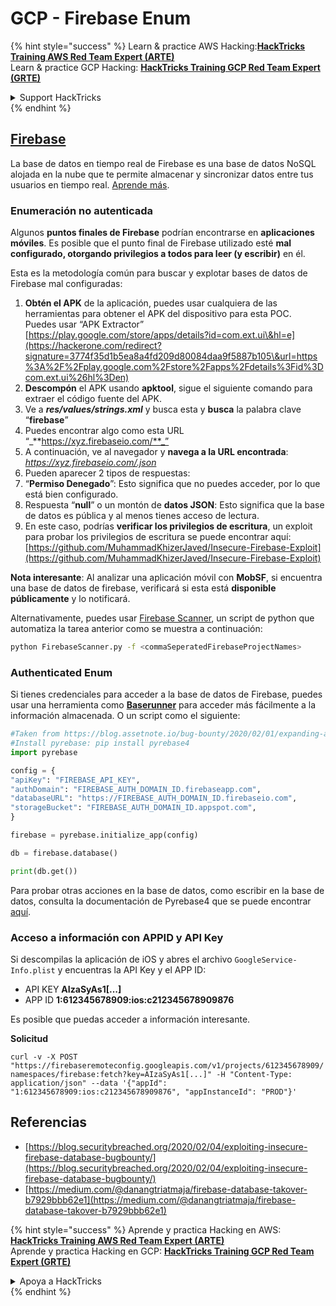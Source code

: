 # GCP - Firebase Enum

{% hint style="success" %}
Learn & practice AWS Hacking:<img src="../../../.gitbook/assets/image (1) (1) (1).png" alt="" data-size="line">[**HackTricks Training AWS Red Team Expert (ARTE)**](https://training.hacktricks.xyz/courses/arte)<img src="../../../.gitbook/assets/image (1) (1) (1).png" alt="" data-size="line">\
Learn & practice GCP Hacking: <img src="../../../.gitbook/assets/image (2).png" alt="" data-size="line">[**HackTricks Training GCP Red Team Expert (GRTE)**<img src="../../../.gitbook/assets/image (2).png" alt="" data-size="line">](https://training.hacktricks.xyz/courses/grte)

<details>

<summary>Support HackTricks</summary>

* Check the [**subscription plans**](https://github.com/sponsors/carlospolop)!
* **Join the** 💬 [**Discord group**](https://discord.gg/hRep4RUj7f) or the [**telegram group**](https://t.me/peass) or **follow** us on **Twitter** 🐦 [**@hacktricks\_live**](https://twitter.com/hacktricks_live)**.**
* **Share hacking tricks by submitting PRs to the** [**HackTricks**](https://github.com/carlospolop/hacktricks) and [**HackTricks Cloud**](https://github.com/carlospolop/hacktricks-cloud) github repos.

</details>
{% endhint %}

## [Firebase](https://cloud.google.com/sdk/gcloud/reference/firebase/)

La base de datos en tiempo real de Firebase es una base de datos NoSQL alojada en la nube que te permite almacenar y sincronizar datos entre tus usuarios en tiempo real. [Aprende más](https://firebase.google.com/products/realtime-database/).

### Enumeración no autenticada

Algunos **puntos finales de Firebase** podrían encontrarse en **aplicaciones móviles**. Es posible que el punto final de Firebase utilizado esté **mal configurado, otorgando privilegios a todos para leer (y escribir)** en él.

Esta es la metodología común para buscar y explotar bases de datos de Firebase mal configuradas:

1. **Obtén el APK** de la aplicación, puedes usar cualquiera de las herramientas para obtener el APK del dispositivo para esta POC.\
Puedes usar “APK Extractor” [https://play.google.com/store/apps/details?id=com.ext.ui\&hl=e](https://hackerone.com/redirect?signature=3774f35d1b5ea8a4fd209d80084daa9f5887b105\&url=https%3A%2F%2Fplay.google.com%2Fstore%2Fapps%2Fdetails%3Fid%3Dcom.ext.ui%26hl%3Den)
2. **Descompón** el APK usando **apktool**, sigue el siguiente comando para extraer el código fuente del APK.
3. Ve a _**res/values/strings.xml**_ y busca esta y **busca** la palabra clave “**firebase**”
4. Puedes encontrar algo como esta URL “_**https://xyz.firebaseio.com/**_”
5. A continuación, ve al navegador y **navega a la URL encontrada**: _https://xyz.firebaseio.com/.json_
6. Pueden aparecer 2 tipos de respuestas:
1. “**Permiso Denegado**”: Esto significa que no puedes acceder, por lo que está bien configurado.
2. Respuesta “**null**” o un montón de **datos JSON**: Esto significa que la base de datos es pública y al menos tienes acceso de lectura.
1. En este caso, podrías **verificar los privilegios de escritura**, un exploit para probar los privilegios de escritura se puede encontrar aquí: [https://github.com/MuhammadKhizerJaved/Insecure-Firebase-Exploit](https://github.com/MuhammadKhizerJaved/Insecure-Firebase-Exploit)

**Nota interesante**: Al analizar una aplicación móvil con **MobSF**, si encuentra una base de datos de firebase, verificará si esta está **disponible públicamente** y lo notificará.

Alternativamente, puedes usar [Firebase Scanner](https://github.com/shivsahni/FireBaseScanner), un script de python que automatiza la tarea anterior como se muestra a continuación:
```bash
python FirebaseScanner.py -f <commaSeperatedFirebaseProjectNames>
```
### Authenticated Enum

Si tienes credenciales para acceder a la base de datos de Firebase, puedes usar una herramienta como [**Baserunner**](https://github.com/iosiro/baserunner) para acceder más fácilmente a la información almacenada. O un script como el siguiente:
```python
#Taken from https://blog.assetnote.io/bug-bounty/2020/02/01/expanding-attack-surface-react-native/
#Install pyrebase: pip install pyrebase4
import pyrebase

config = {
"apiKey": "FIREBASE_API_KEY",
"authDomain": "FIREBASE_AUTH_DOMAIN_ID.firebaseapp.com",
"databaseURL": "https://FIREBASE_AUTH_DOMAIN_ID.firebaseio.com",
"storageBucket": "FIREBASE_AUTH_DOMAIN_ID.appspot.com",
}

firebase = pyrebase.initialize_app(config)

db = firebase.database()

print(db.get())
```
Para probar otras acciones en la base de datos, como escribir en la base de datos, consulta la documentación de Pyrebase4 que se puede encontrar [aquí](https://github.com/nhorvath/Pyrebase4).

### Acceso a información con APPID y API Key <a href="#access-info-with-appid-and-api-key" id="access-info-with-appid-and-api-key"></a>

Si descompilas la aplicación de iOS y abres el archivo `GoogleService-Info.plist` y encuentras la API Key y el APP ID:

* API KEY **AIzaSyAs1\[...]**
* APP ID **1:612345678909:ios:c212345678909876**

Es posible que puedas acceder a información interesante.

**Solicitud**

`curl -v -X POST "https://firebaseremoteconfig.googleapis.com/v1/projects/612345678909/namespaces/firebase:fetch?key=AIzaSyAs1[...]" -H "Content-Type: application/json" --data '{"appId": "1:612345678909:ios:c212345678909876", "appInstanceId": "PROD"}'`

## Referencias <a href="#references" id="references"></a>

* ​[https://blog.securitybreached.org/2020/02/04/exploiting-insecure-firebase-database-bugbounty/](https://blog.securitybreached.org/2020/02/04/exploiting-insecure-firebase-database-bugbounty/)​
* ​[https://medium.com/@danangtriatmaja/firebase-database-takover-b7929bbb62e1](https://medium.com/@danangtriatmaja/firebase-database-takover-b7929bbb62e1)​

{% hint style="success" %}
Aprende y practica Hacking en AWS:<img src="../../../.gitbook/assets/image (1) (1) (1).png" alt="" data-size="line">[**HackTricks Training AWS Red Team Expert (ARTE)**](https://training.hacktricks.xyz/courses/arte)<img src="../../../.gitbook/assets/image (1) (1) (1).png" alt="" data-size="line">\
Aprende y practica Hacking en GCP: <img src="../../../.gitbook/assets/image (2).png" alt="" data-size="line">[**HackTricks Training GCP Red Team Expert (GRTE)**<img src="../../../.gitbook/assets/image (2).png" alt="" data-size="line">](https://training.hacktricks.xyz/courses/grte)

<details>

<summary>Apoya a HackTricks</summary>

* Consulta los [**planes de suscripción**](https://github.com/sponsors/carlospolop)!
* **Únete al** 💬 [**grupo de Discord**](https://discord.gg/hRep4RUj7f) o al [**grupo de telegram**](https://t.me/peass) o **síguenos** en **Twitter** 🐦 [**@hacktricks\_live**](https://twitter.com/hacktricks_live)**.**
* **Comparte trucos de hacking enviando PRs a los** [**HackTricks**](https://github.com/carlospolop/hacktricks) y [**HackTricks Cloud**](https://github.com/carlospolop/hacktricks-cloud) repositorios de github.

</details>
{% endhint %}

